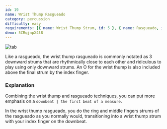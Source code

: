 ```yaml
---
id: 19
name: Wrist Thump Rasgueado
category: percussion
difficulty: easy
requirements: [{ name: Wrist Thump Strum, id: 5 }, { name: Rasgueado, id: 18 }]
demo: 5CRqjnpX4l8
---
```


![tab](/img/t/wrist-thump-rasgueado.jpg)

Like a rasgueado, the wrist thump rasgueado is commonly notated as 3 downward strums that are rhythmically close to each other and ridiculous to play using only downward strums. An O for the wrist thump is also included above the final strum by the index finger.

### Explanation

Combining the wrist thump and rasgueado techniques, you can put more emphasis on a `downbeat | the first beat of a measure`.

In the wrist thump rasgueado, you do the ring and middle fingers strums of the rasgueado as you normally would, transitioning into a wrist thump strum with your index finger on the downbeat.
